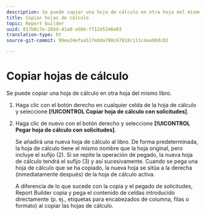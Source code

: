 ```yaml
---
description: Se puede copiar una hoja de cálculo en otra hoja del mismo libro.
title: Copiar hojas de cálculo
topic: Report builder
uuid: 817b8c7e-26bd-41a0-a5bb-ff12e5246e03
translation-type: ht
source-git-commit: 99ee24efaa517e8da700c67818c111c4aa90dc02

---
```



# Copiar hojas de cálculo

Se puede copiar una hoja de cálculo en otra hoja del mismo libro.

1. Haga clic con el botón derecho en cualquier celda de la hoja de cálculo y seleccione **[!UICONTROL Copiar hoja de cálculo con solicitudes]**.
1. Haga clic de nuevo con el botón derecho y seleccione **[!UICONTROL Pegar hoja de cálculo con solicitudes]**.

   Se añadirá una nueva hoja de cálculo al libro. De forma predeterminada, la hoja de cálculo tiene el mismo nombre que la hoja original, pero incluye el sufijo (2). Si se repite la operación de pegado, la nueva hoja de cálculo tendrá el sufijo (3) y así sucesivamente. Cuando se pega una hoja de cálculo que se ha copiado, la nueva hoja se sitúa a la derecha (inmediatamente después) de la hoja de cálculo activa.

   A diferencia de lo que sucede con la copia y el pegado de solicitudes, Report Builder copia y pega el contenido de celdas introducido directamente (p. ej., etiquetas para encabezados de columna, filas o formato) al copiar las hojas de cálculo.

